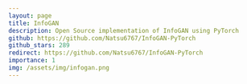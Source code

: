 ```yaml
---
layout: page
title: InfoGAN
description: Open Source implementation of InfoGAN using PyTorch 
github: https://github.com/Natsu6767/InfoGAN-PyTorch
github_stars: 289
redirect: https://github.com/Natsu6767/InfoGAN-PyTorch
importance: 1
img: /assets/img/infogan.png
---
```

